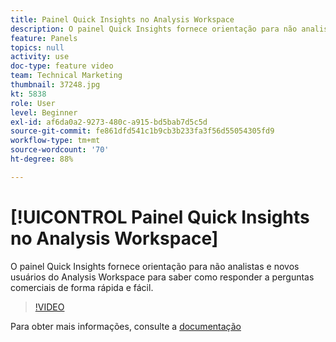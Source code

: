 ```yaml
---
title: Painel Quick Insights no Analysis Workspace
description: O painel Quick Insights fornece orientação para não analistas e novos usuários do Analysis Workspace para saber como responder a perguntas comerciais de forma rápida e fácil.
feature: Panels
topics: null
activity: use
doc-type: feature video
team: Technical Marketing
thumbnail: 37248.jpg
kt: 5838
role: User
level: Beginner
exl-id: af6da0a2-9273-480c-a915-bd5bab7d5c5d
source-git-commit: fe861dfd541c1b9cb3b233fa3f56d55054305fd9
workflow-type: tm+mt
source-wordcount: '70'
ht-degree: 88%

---
```


# [!UICONTROL Painel Quick Insights no Analysis Workspace]

O painel Quick Insights fornece orientação para não analistas e novos usuários do Analysis Workspace para saber como responder a perguntas comerciais de forma rápida e fácil.

>[!VIDEO](https://video.tv.adobe.com/v/37248/?quality=12&learn=on)

Para obter mais informações, consulte a [documentação](https://experienceleague.adobe.com/docs/analytics/analyze/analysis-workspace/panels/quickinsight.html)
